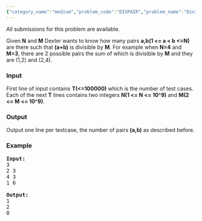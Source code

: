 ```yaml
---
{"category_name":"medium","problem_code":"DIVPAIR","problem_name":"Divisible Pairs","languages_supported":{"0":"ADA","1":"ASM","2":"BASH","3":"BF","4":"C","5":"C99 strict","6":"CAML","7":"CLOJ","8":"CLPS","9":"CPP 4.3.2","10":"CPP 4.9.2","11":"CPP14","12":"CS2","13":"D","14":"ERL","15":"FORT","16":"FS","17":"GO","18":"HASK","19":"ICK","20":"ICON","21":"JAVA","22":"JS","23":"LISP clisp","24":"LISP sbcl","25":"LUA","26":"NEM","27":"NICE","28":"NODEJS","29":"PAS fpc","30":"PAS gpc","31":"PERL","32":"PERL6","33":"PHP","34":"PIKE","35":"PRLG","36":"PYTH","37":"PYTH 3.4","38":"RUBY","39":"SCALA","40":"SCM guile","41":"SCM qobi","42":"ST","43":"TCL","44":"TEXT","45":"WSPC"},"max_timelimit":1,"source_sizelimit":50000,"problem_author":"rustinpiece","problem_tester":"subra","date_added":"11-03-2012","tags":{"0":"may12","1":"medium","2":"rustinpiece"},"editorial_url":"http://discuss.codechef.com/problems/DIVPAIR","time":{"view_start_date":1336722978,"submit_start_date":1336722978,"visible_start_date":1336728600,"end_date":1735669800},"layout":"problem"}
---
```

<span class="solution-visible-txt">All submissions for this problem are available.</span><p>
Given <b>N</b> and <b>M</b> Dexter wants to know how many pairs <b>a,b(1 &lt;= a &lt; b &lt;=N)</b> are there such that <b>(a+b)</b> is divisible by <b>M</b>.
For example when <b>N=4</b> and <b>M=3</b>, there are 2 possible pairs the sum of which is divisible by <b>M</b>  and they are (1,2) and (2,4).


<h3>Input</h3>
</p><p>
First line of input contains <b>T(&lt;=100000)</b> which is the number of test cases. Each of the next <b>T</b> lines contains two integers <b>N(1 &lt;= N &lt;= 10^9)</b> and <b>M(2 &lt;= M &lt;= 10^9)</b>.

<h3>Output</h3>
</p><p>
Output one line per testcase, the number of pairs <b>(a,b)</b> as described before.

<h3>Example</h3>

<pre>
<b>Input:</b>
3
2 3
4 3
1 6

<b>Output:</b>
1
2
0

</pre></p>